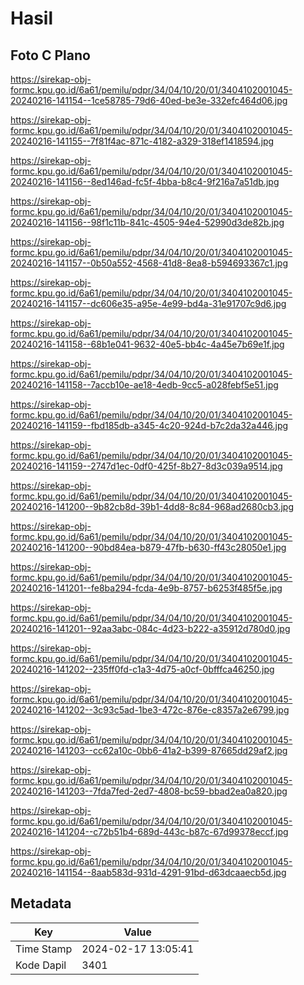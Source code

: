 # Hasil

## Foto C Plano

https://sirekap-obj-formc.kpu.go.id/6a61/pemilu/pdpr/34/04/10/20/01/3404102001045-20240216-141154--1ce58785-79d6-40ed-be3e-332efc464d06.jpg

https://sirekap-obj-formc.kpu.go.id/6a61/pemilu/pdpr/34/04/10/20/01/3404102001045-20240216-141155--7f81f4ac-871c-4182-a329-318ef1418594.jpg

https://sirekap-obj-formc.kpu.go.id/6a61/pemilu/pdpr/34/04/10/20/01/3404102001045-20240216-141156--8ed146ad-fc5f-4bba-b8c4-9f216a7a51db.jpg

https://sirekap-obj-formc.kpu.go.id/6a61/pemilu/pdpr/34/04/10/20/01/3404102001045-20240216-141156--98f1c11b-841c-4505-94e4-52990d3de82b.jpg

https://sirekap-obj-formc.kpu.go.id/6a61/pemilu/pdpr/34/04/10/20/01/3404102001045-20240216-141157--0b50a552-4568-41d8-8ea8-b594693367c1.jpg

https://sirekap-obj-formc.kpu.go.id/6a61/pemilu/pdpr/34/04/10/20/01/3404102001045-20240216-141157--dc606e35-a95e-4e99-bd4a-31e91707c9d6.jpg

https://sirekap-obj-formc.kpu.go.id/6a61/pemilu/pdpr/34/04/10/20/01/3404102001045-20240216-141158--68b1e041-9632-40e5-bb4c-4a45e7b69e1f.jpg

https://sirekap-obj-formc.kpu.go.id/6a61/pemilu/pdpr/34/04/10/20/01/3404102001045-20240216-141158--7accb10e-ae18-4edb-9cc5-a028febf5e51.jpg

https://sirekap-obj-formc.kpu.go.id/6a61/pemilu/pdpr/34/04/10/20/01/3404102001045-20240216-141159--fbd185db-a345-4c20-924d-b7c2da32a446.jpg

https://sirekap-obj-formc.kpu.go.id/6a61/pemilu/pdpr/34/04/10/20/01/3404102001045-20240216-141159--2747d1ec-0df0-425f-8b27-8d3c039a9514.jpg

https://sirekap-obj-formc.kpu.go.id/6a61/pemilu/pdpr/34/04/10/20/01/3404102001045-20240216-141200--9b82cb8d-39b1-4dd8-8c84-968ad2680cb3.jpg

https://sirekap-obj-formc.kpu.go.id/6a61/pemilu/pdpr/34/04/10/20/01/3404102001045-20240216-141200--90bd84ea-b879-47fb-b630-ff43c28050e1.jpg

https://sirekap-obj-formc.kpu.go.id/6a61/pemilu/pdpr/34/04/10/20/01/3404102001045-20240216-141201--fe8ba294-fcda-4e9b-8757-b6253f485f5e.jpg

https://sirekap-obj-formc.kpu.go.id/6a61/pemilu/pdpr/34/04/10/20/01/3404102001045-20240216-141201--92aa3abc-084c-4d23-b222-a35912d780d0.jpg

https://sirekap-obj-formc.kpu.go.id/6a61/pemilu/pdpr/34/04/10/20/01/3404102001045-20240216-141202--235ff0fd-c1a3-4d75-a0cf-0bfffca46250.jpg

https://sirekap-obj-formc.kpu.go.id/6a61/pemilu/pdpr/34/04/10/20/01/3404102001045-20240216-141202--3c93c5ad-1be3-472c-876e-c8357a2e6799.jpg

https://sirekap-obj-formc.kpu.go.id/6a61/pemilu/pdpr/34/04/10/20/01/3404102001045-20240216-141203--cc62a10c-0bb6-41a2-b399-87665dd29af2.jpg

https://sirekap-obj-formc.kpu.go.id/6a61/pemilu/pdpr/34/04/10/20/01/3404102001045-20240216-141203--7fda7fed-2ed7-4808-bc59-bbad2ea0a820.jpg

https://sirekap-obj-formc.kpu.go.id/6a61/pemilu/pdpr/34/04/10/20/01/3404102001045-20240216-141204--c72b51b4-689d-443c-b87c-67d99378eccf.jpg

https://sirekap-obj-formc.kpu.go.id/6a61/pemilu/pdpr/34/04/10/20/01/3404102001045-20240216-141154--8aab583d-931d-4291-91bd-d63dcaaecb5d.jpg


## Metadata

| Key        | Value               |
| ---------- | ------------------- |
| Time Stamp | 2024-02-17 13:05:41 |
| Kode Dapil | 3401                |



